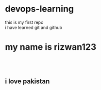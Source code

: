 # devops-learning
this is my first repo
<br>
i have learned git and github
<h1>my name is rizwan123 <h2>
<br>
<h2> i love pakistan<h2>